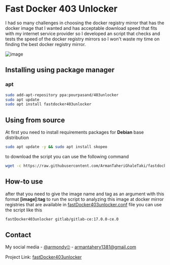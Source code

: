 # Fast Docker 403 Unlocker

I had so many challenges in choosing the docker registry mirror that has the docker image that I wanted and has acceptable download speed that fits with my internet service provider so I developed an script that checks and tests the speed of the docker registry mirrors so I won't waste my time on finding the best docker registry mirror.

![image](https://github.com/ArmanTaheriGhaleTaki/fastDocker403unlocker/assets/88885103/f54e9e63-4c04-4ab6-8a09-920ce71eeedb)

## Installing using package manager 
### apt 
```bash
sudo add-apt-repository ppa:pourpasand/403unlocker
sudo apt update
sudo apt install fastdocker403unlocker
```


## Using from source 

At first you need to install requirements packages for **Debian** base distribution

``` bash
sudo apt update -y && sudo apt install skopeo
```

to download the script you can use the following command

```bash
wget -c https://raw.githubusercontent.com/ArmanTaheriGhaleTaki/fastdocker403unlocker/main/fastDocker403unlocker
```
## How-to use
after that you need to give the image name and tag as an argument with this format **[image]:tag**
to run the script to analyzing this image at docker mirror registries that are available in [fastDocker403unlocker.conf](https://raw.githubusercontent.com/ArmanTaheriGhaleTaki/fastDocker403unlocker/main/fastDocker403unlocker.conf) file
you can use  the script like this

```bash
fastDocker403unlocker gitlab/gitlab-ce:17.0.0-ce.0
```

## Contact

My social media - [@armondy🙄](https://twitter.com/taherighaletaki) - <armantahery1381@gmail.com>

Project Link: [fastDocker403unlocker](https://github.com/ArmanTaheriGhaleTaki/fastDocker403unlocker)
